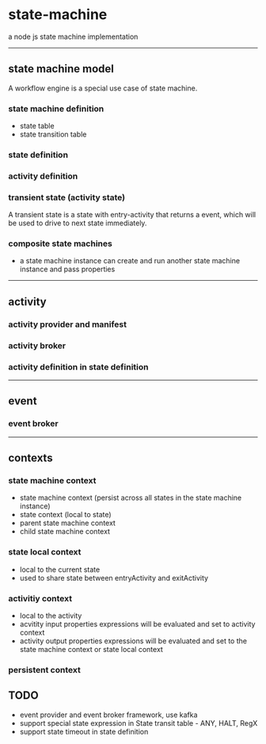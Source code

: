 # state-machine
a node js state machine implementation

---
## state machine model

A workflow engine is a special use case of state machine.

### state machine definition

- state table
- state transition table


### state definition

### activity definition


### transient state (activity state)
A transient state is a state with entry-activity that returns a event, which will be used to drive to next state immediately.

### composite state machines
- a state machine instance can create and run another state machine instance and pass properties


---
## activity 

### activity provider and manifest

### activity broker 

### activity definition in state definition

---
## event

### event broker

---
## contexts

### state machine context

- state machine context (persist across all states in the state machine instance)
- state context (local to state)
- parent state machine context
- child state machine context

### state local context
- local to the current state
- used to share state between entryActivity and exitActivity

### activitiy context
- local to the activity
- acvitity input properties expressions will be evaluated and set to activity context
- activity output properties expressions will be evaluated and set to the state machine context or state local context

### persistent context


## TODO

- event provider and event broker framework, use kafka
- support special state expression in State transit table - ANY, HALT, RegX 
- support state timeout in state definition
